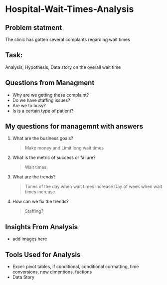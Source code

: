 # Hospital-Wait-Times-Analysis


## Problem statment
The clinic has gotten several complants regarding wait times
## Task:
 Analysis, Hypothesis, Data story on the overall wait time

## Questions from Managment
- Why are we getting these complaint?
- Do we have staffing issues?
- Are we to busy?
- Is is a certain type of patient?

## My questions for managemnt with answers
1. What are the business goals?
    
    > Make money and Limit long wait times
2. What is the metric of success or failure?
    
    >Wait times
3. What are the trends?
    
    >Times of the day when wait times increase 
    >Day of week when wait times increase
4. How can we fix the trends?
    >Staffing?

## Insights From Analysis
- add images here

## Tools Used for Analysis
- Excel: pivot tables, if conditional, conditional cormatting, time conversions, new dimentions, fuctions
- Data Story
